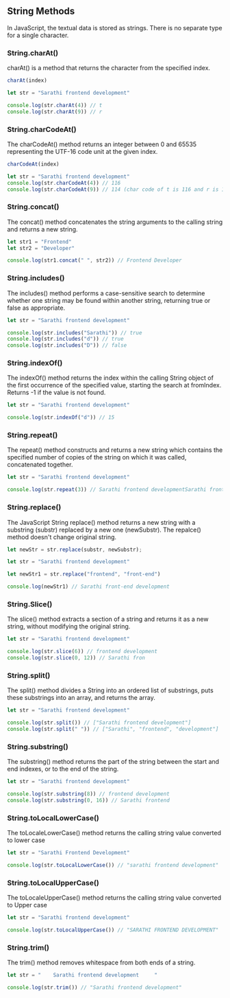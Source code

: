 ## String Methods

In JavaScript, the textual data is stored as strings. There is no separate type for a single character.

### String.charAt()

charAt() is a method that returns the character from the specified index.

```js
charAt(index)

let str = "Sarathi frontend development"

console.log(str.charAt(4)) // t
console.log(str.charAt(9)) // r
```

### String.charCodeAt()

The charCodeAt() method returns an integer between 0 and 65535 representing the UTF-16 code unit at the given index.

```js
charCodeAt(index)

let str = "Sarathi frontend development"
console.log(str.charCodeAt(4)) // 116
console.log(str.charCodeAt(9)) // 114 (char code of t is 116 and r is 114)
```

### String.concat()

The concat() method concatenates the string arguments to the calling string and returns a new string.

```js
let str1 = "Frontend"
let str2 = "Developer"

console.log(str1.concat(" ", str2)) // Frontend Developer
```

### String.includes()

The includes() method performs a case-sensitive search to determine whether one string may be found within another string, returning true or false as appropriate.

```js
let str = "Sarathi frontend development"

console.log(str.includes("Sarathi")) // true
console.log(str.includes("d")) // true
console.log(str.includes("D")) // false
```

### String.indexOf()

The indexOf() method returns the index within the calling String object of the first occurrence of the specified value, starting the search at fromIndex. Returns -1 if the value is not found.

```js
let str = "Sarathi frontend development"

console.log(str.indexOf("d")) // 15
```

### String.repeat()

The repeat() method constructs and returns a new string which contains the specified number of copies of the string on which it was called, concatenated together.

```js
let str = "Sarathi frontend development"

console.log(str.repeat(3)) // Sarathi frontend developmentSarathi frontend developmentSarathi frontend development
```

### String.replace()

The JavaScript String replace() method returns a new string with a substring (substr) replaced by a new one (newSubstr). The repalce() method doesn't change original string.

```js
let newStr = str.replace(substr, newSubstr);

let str = "Sarathi frontend development"

let newStr1 = str.replace("frontend", "front-end")

console.log(newStr1) // Sarathi front-end development
```

### String.Slice()

The slice() method extracts a section of a string and returns it as a new string, without modifying the original string.

```js
let str = "Sarathi frontend development"

console.log(str.slice(6)) // frontend development
console.log(str.slice(0, 12)) // Sarathi fron
```

### String.split()

The split() method divides a String into an ordered list of substrings, puts these substrings into an array, and returns the array. 

```js
let str = "Sarathi frontend development"

console.log(str.split()) // ["Sarathi frontend development"]
console.log(str.split(" ")) // ["Sarathi", "frontend", "development"]
```


### String.substring()

The substring() method returns the part of the string between the start and end indexes, or to the end of the string.

```js
let str = "Sarathi frontend development"

console.log(str.substring(8)) // frontend development
console.log(str.substring(0, 16)) // Sarathi frontend
```

### String.toLocalLowerCase()

The toLocaleLowerCase() method returns the calling string value converted to lower case

```js
let str = "Sarathi Frontend Development"

console.log(str.toLocalLowerCase()) // "sarathi frontend development"
```

### String.toLocalUpperCase()

The toLocaleUpperCase() method returns the calling string value converted to Upper case

```js
let str = "Sarathi frontend development"

console.log(str.toLocalUpperCase()) // "SARATHI FRONTEND DEVELOPMENT"
```


### String.trim()

The trim() method removes whitespace from both ends of a string.

```js
let str = "    Sarathi frontend development     "

console.log(str.trim()) // "Sarathi frontend development"
```